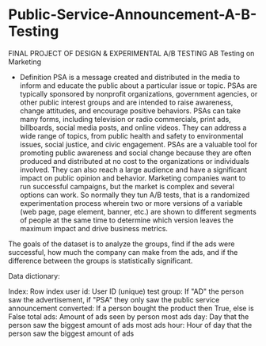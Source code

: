 # Public-Service-Announcement-A-B-Testing
FINAL PROJECT OF DESIGN &amp; EXPERIMENTAL A/B TESTING
AB Testing on Marketing

- Definition
PSA is a message created and distributed in the media to inform and educate the public about a particular issue or topic. PSAs are typically sponsored by nonprofit organizations, government agencies, or other public interest groups and are intended to raise awareness, change attitudes, and encourage positive behaviors. PSAs can take many forms, including television or radio commercials, print ads, billboards, social media posts, and online videos. They can address a wide range of topics, from public health and safety to environmental issues, social justice, and civic engagement. PSAs are a valuable tool for promoting public awareness and social change because they are often produced and distributed at no cost to the organizations or individuals involved. They can also reach a large audience and have a significant impact on public opinion and behavior. Marketing companies want to run successful campaigns, but the market is complex and several options can work. So normally they tun A/B tests, that is a randomized experimentation process wherein two or more versions of a variable (web page, page element, banner, etc.) are shown to different segments of people at the same time to determine which version leaves the maximum impact and drive business metrics.

The goals of the dataset is to analyze the groups, find if the ads were successful, how much the company can make from the ads, and if the difference between the groups is statistically significant.

Data dictionary:

Index: Row index
user id: User ID (unique)
test group: If "AD" the person saw the advertisement, if "PSA" they only saw the public service announcement
converted: If a person bought the product then True, else is False
total ads: Amount of ads seen by person
most ads day: Day that the person saw the biggest amount of ads
most ads hour: Hour of day that the person saw the biggest amount of ads
